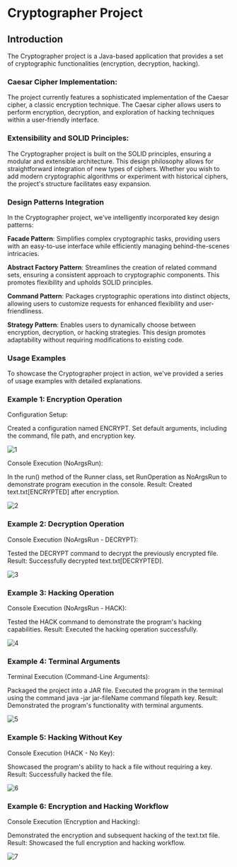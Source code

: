 # Cryptographer Project

## Introduction

The Cryptographer project is a Java-based application that provides a set of cryptographic functionalities (encryption, decryption, hacking).

### **Caesar Cipher Implementation:**

The project currently features a sophisticated implementation of the Caesar cipher, a classic encryption technique. The Caesar cipher allows users to perform encryption, decryption, and exploration of hacking techniques within a user-friendly interface.

### **Extensibility and SOLID Principles:**

The Cryptographer project is built on the SOLID principles, ensuring a modular and extensible architecture. This design philosophy allows for straightforward integration of new types of ciphers. Whether you wish to add modern cryptographic algorithms or experiment with historical ciphers, the project's structure facilitates easy expansion.


### **Design Patterns Integration**
In the Cryptographer project, we've intelligently incorporated key design patterns:

**Facade Pattern**:
Simplifies complex cryptographic tasks, providing users with an easy-to-use interface while efficiently managing behind-the-scenes intricacies.

**Abstract Factory Pattern**:
Streamlines the creation of related command sets, ensuring a consistent approach to cryptographic components. This promotes flexibility and upholds SOLID principles.

**Command Pattern**:
Packages cryptographic operations into distinct objects, allowing users to customize requests for enhanced flexibility and user-friendliness.

**Strategy Pattern**:
Enables users to dynamically choose between encryption, decryption, or hacking strategies. This design promotes adaptability without requiring modifications to existing code.

### **Usage Examples**
To showcase the Cryptographer project in action, we've provided a series of usage examples with detailed explanations.

### **Example 1: Encryption Operation**
Configuration Setup:

Created a configuration named ENCRYPT.
Set default arguments, including the command, file path, and encryption key.

![1](https://github.com/Kirill1308/cryptographer/assets/104222407/b03612fd-c3d1-452a-96a0-a6179797ddf1)


Console Execution (NoArgsRun):

In the run() method of the Runner class, set RunOperation as NoArgsRun to demonstrate program execution in the console.
Result: Created text.txt[ENCRYPTED] after encryption.

![2](https://github.com/Kirill1308/cryptographer/assets/104222407/6900e4d3-c0f6-45fc-a167-e1757e5f4ae0)

### **Example 2: Decryption Operation**
Console Execution (NoArgsRun - DECRYPT):

Tested the DECRYPT command to decrypt the previously encrypted file.
Result: Successfully decrypted text.txt[DECRYPTED].

![3](https://github.com/Kirill1308/cryptographer/assets/104222407/8106b7fa-c1fd-4f0e-84f4-e64873382bc0)

### **Example 3: Hacking Operation**
Console Execution (NoArgsRun - HACK):

Tested the HACK command to demonstrate the program's hacking capabilities.
Result: Executed the hacking operation successfully.

![4](https://github.com/Kirill1308/cryptographer/assets/104222407/84f56221-44d1-4735-9eb8-c8bcc6ba5ff7)

### **Example 4: Terminal Arguments**
Terminal Execution (Command-Line Arguments):

Packaged the project into a JAR file.
Executed the program in the terminal using the command java -jar jar-fileName command filepath key.
Result: Demonstrated the program's functionality with terminal arguments.

![5](https://github.com/Kirill1308/cryptographer/assets/104222407/752b7050-22d2-4263-ab81-96f992331d1f)

### **Example 5: Hacking Without Key**
Console Execution (HACK - No Key):

Showcased the program's ability to hack a file without requiring a key.
Result: Successfully hacked the file.

![6](https://github.com/Kirill1308/cryptographer/assets/104222407/96c4800c-269a-4135-bebf-b0ea69ff20e4)

### **Example 6: Encryption and Hacking Workflow**
Console Execution (Encryption and Hacking):

Demonstrated the encryption and subsequent hacking of the text.txt file.
Result: Showcased the full encryption and hacking workflow.

![7](https://github.com/Kirill1308/cryptographer/assets/104222407/a212dcdf-6280-4ffc-998f-cae279ef08fe)
